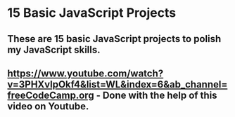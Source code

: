 # 15 Basic JavaScript Projects
## These are 15 basic JavaScript projects to polish my JavaScript skills.
## https://www.youtube.com/watch?v=3PHXvlpOkf4&list=WL&index=6&ab_channel=freeCodeCamp.org - Done with the help of this video on Youtube.